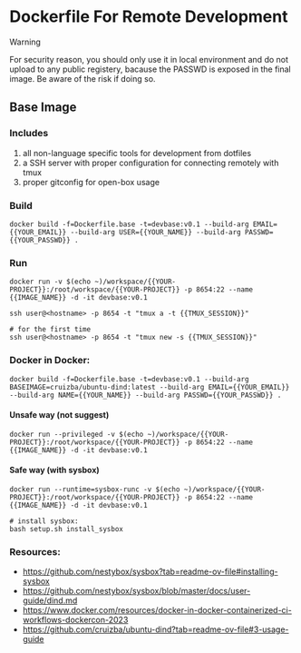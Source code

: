
# Dockerfile For Remote Development                     #

> [!warning]
> For security reason, you should only use it in local environment and do not upload
> to any public registery, bacause the PASSWD is exposed in the final image. Be aware
> of the risk if doing so.

## Base Image 

### Includes

1. all non-language specific tools for development from dotfiles
2. a SSH server with proper configuration for connecting remotely with tmux
3. proper gitconfig for open-box usage

### Build

```
docker build -f=Dockerfile.base -t=devbase:v0.1 --build-arg EMAIL={{YOUR_EMAIL}} --build-arg USER={{YOUR_NAME}} --build-arg PASSWD={{YOUR_PASSWD}} .

```

### Run

```
docker run -v $(echo ~)/workspace/{{YOUR-PROJECT}}:/root/workspace/{{YOUR-PROJECT}} -p 8654:22 --name {{IMAGE_NAME}} -d -it devbase:v0.1

ssh user@<hostname> -p 8654 -t "tmux a -t {{TMUX_SESSION}}"

# for the first time
ssh user@<hostname> -p 8654 -t "tmux new -s {{TMUX_SESSION}}" 

```

###  Docker in Docker:

```
docker build -f=Dockerfile.base -t=devbase:v0.1 --build-arg BASEIMAGE=cruizba/ubuntu-dind:latest --build-arg EMAIL={{YOUR_EMAIL}} --build-arg NAME={{YOUR_NAME}} --build-arg PASSWD={{YOUR_PASSWD}} .
```

#### Unsafe way (not suggest)

```
docker run --privileged -v $(echo ~)/workspace/{{YOUR-PROJECT}}:/root/workspace/{{YOUR-PROJECT}} -p 8654:22 --name {{IMAGE_NAME}} -d -it devbase:v0.1
```
#### Safe way (with sysbox)

```
docker run --runtime=sysbox-runc -v $(echo ~)/workspace/{{YOUR-PROJECT}}:/root/workspace/{{YOUR-PROJECT}} -p 8654:22 --name {{IMAGE_NAME}} -d -it devbase:v0.1

# install sysbox: 
bash setup.sh install_sysbox
```

### Resources:
- https://github.com/nestybox/sysbox?tab=readme-ov-file#installing-sysbox
- https://github.com/nestybox/sysbox/blob/master/docs/user-guide/dind.md
- https://www.docker.com/resources/docker-in-docker-containerized-ci-workflows-dockercon-2023
- https://github.com/cruizba/ubuntu-dind?tab=readme-ov-file#3-usage-guide
